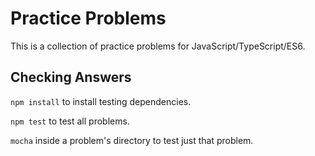 # Practice Problems
This is a collection of practice problems for JavaScript/TypeScript/ES6.

## Checking Answers
`npm install` to install testing dependencies.

`npm test` to test all problems.

`mocha` inside a problem's directory to test just that problem.